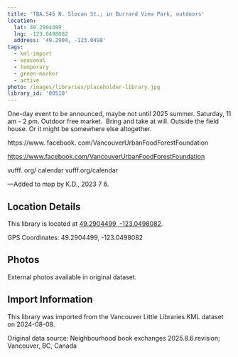 ```yaml
---
title: 'TBA.545 N. Slocan St.; in Burrard View Park, outdoors'
location:
  lat: 49.2904499
  lng: -123.0498082
  address: '49.2904, -123.0498'
tags:
  - kml-import
  - seasonal
  - temporary
  - green-marker
  - active
photo: /images/libraries/placeholder-library.jpg
library_id: '00510'
---
```

One-day event to be announced, maybe not until 2025 summer.
Saturday, 11 am - 2 pm.
Outdoor free market.  Bring and take at will.
Outside the field house.
Or it might be somewhere else altogether.

https://www. facebook. com/VancouverUrbanFoodForestFoundation

https://www.facebook.com/VancouverUrbanFoodForestFoundation

vufff. org/ calendar
vufff.org/calendar

—Added to map by K.D., 2023 7 6.  

## Location Details

This library is located at [49.2904499, -123.0498082](https://www.google.com/maps?q=49.2904499,-123.0498082).

GPS Coordinates: 49.2904499, -123.0498082

## Photos

External photos available in original dataset.

## Import Information

This library was imported from the Vancouver Little Libraries KML dataset on 2024-08-08.

Original data source: Neighbourhood book exchanges 2025.8.6.revision; Vancouver, BC, Canada
